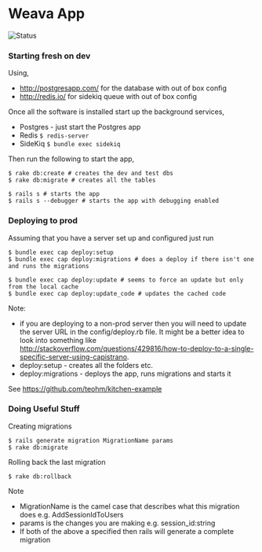 Weava App
=====

![Status](https://www.codeship.io/projects/c34fb0a0-1157-0131-db55-026770587945/status)

### Starting fresh on dev

Using,

- http://postgresapp.com/ for the database with out of box config
- http://redis.io/ for sidekiq queue with out of box config

Once all the software is installed start up the background services,

- Postgres - just start the Postgres app
- Redis `$ redis-server`
- SideKiq `$ bundle exec sidekiq`
    
Then run the following to start the app,

    $ rake db:create # creates the dev and test dbs
    $ rake db:migrate # creates all the tables

    $ rails s # starts the app
    $ rails s --debugger # starts the app with debugging enabled

### Deploying to prod

Assuming that you have a server set up and configured just run

    $ bundle exec cap deploy:setup
    $ bundle exec cap deploy:migrations # does a deploy if there isn't one and runs the migrations

    $ bundle exec cap deploy:update # seems to force an update but only from the local cache
    $ bundle exec cap deploy:update_code # updates the cached code

Note:

- if you are deploying to a non-prod server then you will need to update the server URL in the config/deploy.rb file. It might be a better idea to look into something like http://stackoverflow.com/questions/429816/how-to-deploy-to-a-single-specific-server-using-capistrano.
- deploy:setup - creates all the folders etc.
- deploy:migrations - deploys the app, runs migrations and starts it

See https://github.com/teohm/kitchen-example

### Doing Useful Stuff

Creating migrations

    $ rails generate migration MigrationName params
    $ rake db:migrate
    
Rolling back the last migration

    $ rake db:rollback

Note

- MigrationName is the camel case that describes what this migration does e.g. AddSessionIdToUsers
- params is the changes you are making e.g. session_id:string
- If both of the above a specified then rails will generate a complete migration




 
